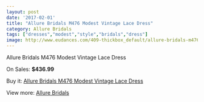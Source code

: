 ```yaml
---
layout: post
date: '2017-02-01'
title: "Allure Bridals M476 Modest Vintage Lace Dress"
category: Allure Bridals
tags: ["dresses","modest","style","bridals","dress"]
image: http://www.eudances.com/409-thickbox_default/allure-bridals-m476-modest-vintage-lace-dress.jpg
---
```

Allure Bridals M476 Modest Vintage Lace Dress

On Sales: **$436.99**
<a href="https://www.eudances.com/en/allure-bridals/126-allure-bridals-m476-modest-vintage-lace-dress.html"><amp-img layout="responsive" width="600" height="600" src="//www.eudances.com/409-thickbox_default/allure-bridals-m476-modest-vintage-lace-dress.jpg" alt="Allure Bridals M476 Modest Vintage Lace Dress 0" /></a>
<a href="https://www.eudances.com/en/allure-bridals/126-allure-bridals-m476-modest-vintage-lace-dress.html"><amp-img layout="responsive" width="600" height="600" src="//www.eudances.com/410-thickbox_default/allure-bridals-m476-modest-vintage-lace-dress.jpg" alt="Allure Bridals M476 Modest Vintage Lace Dress 1" /></a>

Buy it: [Allure Bridals M476 Modest Vintage Lace Dress](https://www.eudances.com/en/allure-bridals/126-allure-bridals-m476-modest-vintage-lace-dress.html "Allure Bridals M476 Modest Vintage Lace Dress")

View more: [Allure Bridals](https://www.eudances.com/en/2-allure-bridals "Allure Bridals")